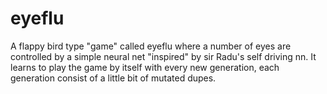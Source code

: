 # eyeflu
A flappy bird type "game" called eyeflu where a number of eyes are controlled by a simple neural net "inspired" by sir Radu's self driving nn. It learns to play the game by itself with every new generation, each generation consist of a little bit of mutated dupes.
